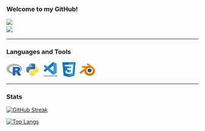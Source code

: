 ### Welcome to my GitHub!
<div id="header">
  <img src="https://media.giphy.com/media/dNgK7Ws7y176U/giphy.gif" width="100"/>
</div>

<div id="badges">
     <img src="https://komarev.com/ghpvc/?username=Seyfaro&color=blue"/>
</div>

---

### Languages and Tools
<div>
  <img src="https://github.com/devicons/devicon/blob/master/icons/r/r-original.svg" title="R" alt="R" width="40" height="40"/>&nbsp;
  <img src="https://github.com/devicons/devicon/blob/master/icons/python/python-original.svg" title="R" alt="R" width="40" height="40"/>&nbsp;
  <img src="https://github.com/devicons/devicon/blob/master/icons/vscode/vscode-original-wordmark.svg" title="R" alt="R" width="40" height="40"/>&nbsp;
  <img src="https://github.com/devicons/devicon/blob/master/icons/css3/css3-original.svg" title="R" alt="R" width="40" height="40"/>&nbsp;
  <img src="https://github.com/devicons/devicon/blob/master/icons/blender/blender-original.svg" title="R" alt="R" width="40" height="40"/>&nbsp;
</div>

---

### Stats

[![GitHub Streak](http://github-readme-streak-stats.herokuapp.com?user=Seyfaro)](https://git.io/streak-stats)

[![Top Langs](https://github-readme-stats.vercel.app/api/top-langs/?username=Seyfaro&layout=compact&theme=light)](https://github.com/anuraghazra/github-readme-stats)




